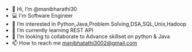 - 👋 Hi, I’m @manibharathi30 
- 💻 I'm Software Engineer
- 👀 I’m interested in Python,Java,Problem Solving,DSA,SQL,Unix,Hadoop
- 🌱 I’m currently learning REST API
- 💞️ I’m looking to collaborate to Advance skillset on python & Java
- 📫 How to reach me manibhatathi3002@gmail.com

<!---
manibharathi30/manibharathi30 is a ✨ special ✨ repository because its `README.md` (this file) appears on your GitHub profile.
You can click the Preview link to take a look at your changes.
--->
